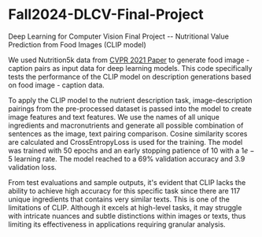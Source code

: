 # Fall2024-DLCV-Final-Project
Deep Learning for Computer Vision Final Project -- Nutritional Value Prediction from Food Images (CLIP model)

We used Nutrition5k data from [CVPR 2021 Paper](https://arxiv.org/abs/2103.03375) to generate food image - caption pairs as input data for deep learning models. This code specifically tests the performance of the CLIP model on description generations based on food image - caption data.

To apply the CLIP model to the nutrient description task, image-description pairings from the pre-processed dataset is passed into the model to create image features and text features. We use the names of all unique ingredients and macronutrients and generate all possible combination of sentences as the image, text pairing comparison. Cosine similarity scores are calculated and CrossEntropyLoss is used for the training. The model was trained with $50$ epochs and an early stopping patience of $10$ with a $1e-5$ learning rate. The model reached to a 69% validation accuracy and $3.9$ validation loss.

From test evaluations and sample outputs, it's evident that CLIP lacks the ability to achieve high accuracy for this specific task since there are 117 unique ingredients that contains very similar texts. This is one of the limitations of CLIP. Although it excels at high-level tasks, it may struggle with intricate nuances and subtle distinctions within images or texts, thus limiting its effectiveness in applications requiring granular analysis.
